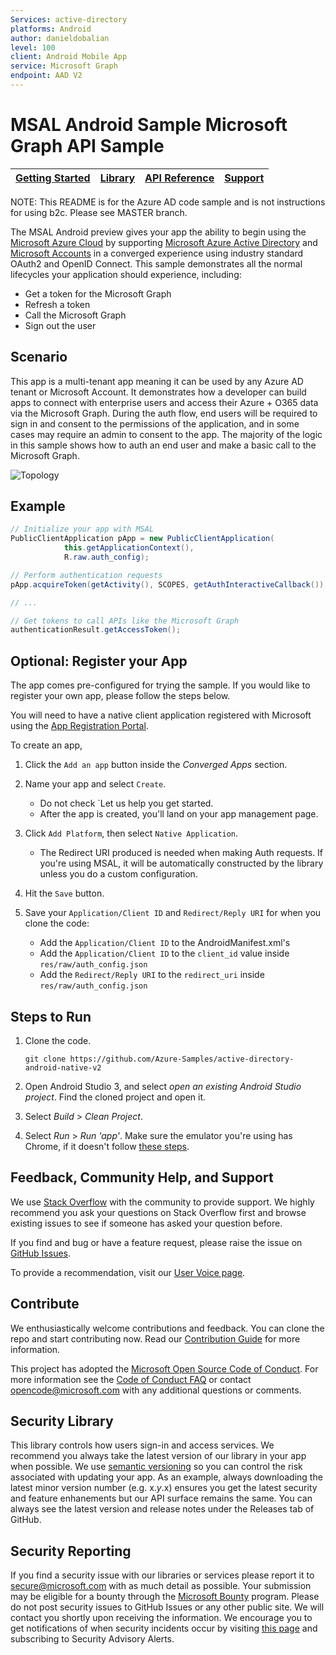 ```yaml
--- 
Services: active-directory
platforms: Android
author: danieldobalian
level: 100
client: Android Mobile App
service: Microsoft Graph
endpoint: AAD V2
---
```

# MSAL Android Sample Microsoft Graph API Sample 

| [Getting Started](https://docs.microsoft.com/azure/active-directory/develop/guidedsetups/active-directory-android)| [Library](https://github.com/AzureAD/microsoft-authentication-library-for-android) | [API Reference](http://javadoc.io/doc/com.microsoft.identity.client/msal) | [Support](README.md#community-help-and-support)
| --- | --- | --- | --- |

NOTE: This README is for the Azure AD code sample and is not instructions for using b2c. Please see MASTER branch. 

The MSAL Android preview gives your app the ability to begin using the
[Microsoft Azure Cloud](https://cloud.microsoft.com) by supporting [Microsoft Azure Active Directory](https://azure.microsoft.com/en-us/services/active-directory/) and [Microsoft Accounts](https://account.microsoft.com) in a converged experience using industry standard OAuth2 and OpenID Connect. This sample demonstrates all the normal lifecycles your application should experience, including:

* Get a token for the Microsoft Graph
* Refresh a token
* Call the Microsoft Graph
* Sign out the user

## Scenario

This app is a multi-tenant app meaning it can be used by any Azure AD tenant or Microsoft Account.  It demonstrates how a developer can build apps to connect with enterprise users and access their Azure + O365 data via the Microsoft Graph.  During the auth flow, end users will be required to sign in and consent to the permissions of the application, and in some cases may require an admin to consent to the app.  The majority of the logic in this sample shows how to auth an end user and make a basic call to the Microsoft Graph.

![Topology](./images/topology.png)

## Example

```Java
// Initialize your app with MSAL
PublicClientApplication pApp = new PublicClientApplication(
            this.getApplicationContext(),
            R.raw.auth_config);

// Perform authentication requests
pApp.acquireToken(getActivity(), SCOPES, getAuthInteractiveCallback());

// ...

// Get tokens to call APIs like the Microsoft Graph
authenticationResult.getAccessToken();
```

## Optional: Register your App  

The app comes pre-configured for trying the sample.  If you would like to register your own app, please follow 
the steps below. 

You will need to have a native client application registered with Microsoft using the 
[App Registration Portal](https://apps.dev.microsoft.com/portal/register-app?appType=mobileAndDesktopApp&appTech=android). 

To create an app,  
1. Click the `Add an app` button inside the *Converged Apps* section.

2. Name your app and select `Create`. 
    - Do not check `Let us help you get started.
    - After the app is created, you'll land on your app management page. 

3. Click `Add Platform`, then select `Native Application`. 
    - The Redirect URI produced is needed when making Auth requests. If you're using MSAL, it will
    be automatically constructed by the library unless you do a custom configuration. 

4. Hit the `Save` button. 

5. Save your `Application/Client ID` and `Redirect/Reply URI` for when you clone the code:
    - Add the `Application/Client ID` to the AndroidManifest.xml's <intent-filter>
    - Add the `Application/Client ID` to the `client_id` value inside `res/raw/auth_config.json`
    - Add the `Redirect/Reply URI` to the `redirect_uri` inside `res/raw/auth_config.json`

## Steps to Run

1. Clone the code. 
    ```
    git clone https://github.com/Azure-Samples/active-directory-android-native-v2 
    ```
2. Open Android Studio 3, and select *open an existing Android Studio project*. Find the cloned project and open it. 

3. Select *Build* > *Clean Project*. 

4. Select *Run* > *Run 'app'*. Make sure the emulator you're using has Chrome, if it doesn't follow 
[these steps](https://github.com/Azure-Samples/active-directory-general-docs/blob/master/AndroidEmulator.md). 

## Feedback, Community Help, and Support

We use [Stack Overflow](http://stackoverflow.com/questions/tagged/msal) with the community to 
provide support. We highly recommend you ask your questions on Stack Overflow first and browse 
existing issues to see if someone has asked your question before. 

If you find and bug or have a feature request, please raise the issue 
on [GitHub Issues](../../issues). 

To provide a recommendation, visit 
our [User Voice page](https://feedback.azure.com/forums/169401-azure-active-directory).

## Contribute

We enthusiastically welcome contributions and feedback. You can clone the repo and start 
contributing now. Read our [Contribution Guide](Contributing.md) for more information.

This project has adopted the 
[Microsoft Open Source Code of Conduct](https://opensource.microsoft.com/codeofconduct/). 
For more information see 
the [Code of Conduct FAQ](https://opensource.microsoft.com/codeofconduct/faq/) or contact 
[opencode@microsoft.com](mailto:opencode@microsoft.com) with any additional questions or comments.

## Security Library

This library controls how users sign-in and access services. We recommend you always take the 
latest version of our library in your app when possible. We 
use [semantic versioning](http://semver.org) so you can control the risk associated with updating 
your app. As an example, always downloading the latest minor version number (e.g. x.*y*.x) ensures 
you get the latest security and feature enhanements but our API surface remains the same. You 
can always see the latest version and release notes under the Releases tab of GitHub.

## Security Reporting

If you find a security issue with our libraries or services please report it 
to [secure@microsoft.com](mailto:secure@microsoft.com) with as much detail as possible. Your 
submission may be eligible for a bounty through the [Microsoft Bounty](http://aka.ms/bugbounty) 
program. Please do not post security issues to GitHub Issues or any other public site. We will 
contact you shortly upon receiving the information. We encourage you to get notifications of when 
security incidents occur by 
visiting [this page](https://technet.microsoft.com/en-us/security/dd252948) and subscribing 
to Security Advisory Alerts.



